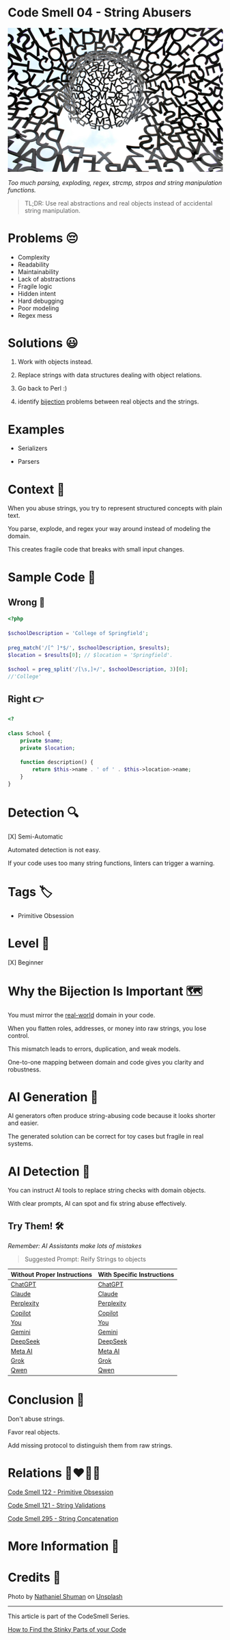 # Code Smell 04 - String Abusers

![Code Smell 04 - String Abusers](Code%20Smell%2004%20-%20String%20Abusers.jpg)

*Too much parsing, exploding, regex, strcmp, strpos and string manipulation functions.*

> TL;DR: Use real abstractions and real objects instead of accidental string manipulation.

# Problems 😔 

- Complexity
- Readability
- Maintainability
- Lack of abstractions
- Fragile logic
- Hidden intent
- Hard debugging
- Poor modeling 
- Regex mess

# Solutions 😃

1) Work with objects instead.

2) Replace strings with data structures dealing with object relations.

3) Go back to Perl :) 

4) identify [bijection](https://github.com/mcsee/Software-Design-Articles/tree/main/Articles/Theory/The%20One%20and%20Only%20Software%20Design%20Principle/readme.md) problems between real objects and the strings.

# Examples

- Serializers

- Parsers

# Context 💬  

When you abuse strings, you try to represent structured concepts with plain text.

You parse, explode, and regex your way around instead of modeling the domain.

This creates fragile code that breaks with small input changes.

# Sample Code 📖

## Wrong 🚫

<!-- [Gist Url](https://gist.github.com/mcsee/19b5965879d11e6c185d4591add24042) -->

```php
<?php

$schoolDescription = 'College of Springfield';

preg_match('/[^ ]*$/', $schoolDescription, $results);
$location = $results[0]; // $location = 'Springfield'.

$school = preg_split('/[\s,]+/', $schoolDescription, 3)[0]; 
//'College'
```

## Right 👉

<!-- [Gist Url](https://gist.github.com/mcsee/9aea4a3d401b7e3c2e80101ff348dfa6) -->

```php
<?

class School {
    private $name;
    private $location;

    function description() {
        return $this->name . ' of ' . $this->location->name;
    }
}
```

# Detection 🔍

[X] Semi-Automatic

Automated detection is not easy. 

If your code uses too many string functions, linters can trigger a warning.

# Tags 🏷️

- Primitive Obsession

# Level 🔋

[X] Beginner

# Why the Bijection Is Important 🗺️  

You must mirror the [real-world](https://github.com/mcsee/Software-Design-Articles/tree/main/Articles/Theory/The%20One%20and%20Only%20Software%20Design%20Principle/readme.md) domain in your code.

When you flatten roles, addresses, or money into raw strings, you lose control. 

This mismatch leads to errors, duplication, and weak models. 

One-to-one mapping between domain and code gives you clarity and robustness.

# AI Generation 🤖     

AI generators often produce string-abusing code because it looks shorter and easier. 

The generated solution can be correct for toy cases but fragile in real systems.

# AI Detection 🧲  

You can instruct AI tools to replace string checks with domain objects.

With clear prompts, AI can spot and fix string abuse effectively. 

## Try Them! 🛠

*Remember: AI Assistants make lots of mistakes*

> Suggested Prompt: Reify Strings to objects

| Without Proper Instructions    | With Specific Instructions |
| -------- | ------- |
| [ChatGPT](https://chat.openai.com/?q=Correct+and+explain+this+code%3A+%60%60%60php%0D%0A%3C%3Fphp%0D%0A%0D%0A%24schoolDescription+%3D+%27College+of+Springfield%27%3B%0D%0A%0D%0Apreg_match%28%27%2F%5B%5E+%5D%2A%24%2F%27%2C+%24schoolDescription%2C+%24results%29%3B%0D%0A%24location+%3D+%24results%5B0%5D%3B+%2F%2F+%24location+%3D+%27Springfield%27.%0D%0A%0D%0A%24school+%3D+preg_split%28%27%2F%5B%5Cs%2C%5D%2B%2F%27%2C+%24schoolDescription%2C+3%29%5B0%5D%3B+%0D%0A%2F%2F%27College%27%0D%0A%60%60%60) | [ChatGPT](https://chat.openai.com/?q=Reify+Strings+to+objects%3A+%60%60%60php%0D%0A%3C%3Fphp%0D%0A%0D%0A%24schoolDescription+%3D+%27College+of+Springfield%27%3B%0D%0A%0D%0Apreg_match%28%27%2F%5B%5E+%5D%2A%24%2F%27%2C+%24schoolDescription%2C+%24results%29%3B%0D%0A%24location+%3D+%24results%5B0%5D%3B+%2F%2F+%24location+%3D+%27Springfield%27.%0D%0A%0D%0A%24school+%3D+preg_split%28%27%2F%5B%5Cs%2C%5D%2B%2F%27%2C+%24schoolDescription%2C+3%29%5B0%5D%3B+%0D%0A%2F%2F%27College%27%0D%0A%60%60%60) |
| [Claude](https://claude.ai/new?q=Correct+and+explain+this+code%3A+%60%60%60php%0D%0A%3C%3Fphp%0D%0A%0D%0A%24schoolDescription+%3D+%27College+of+Springfield%27%3B%0D%0A%0D%0Apreg_match%28%27%2F%5B%5E+%5D%2A%24%2F%27%2C+%24schoolDescription%2C+%24results%29%3B%0D%0A%24location+%3D+%24results%5B0%5D%3B+%2F%2F+%24location+%3D+%27Springfield%27.%0D%0A%0D%0A%24school+%3D+preg_split%28%27%2F%5B%5Cs%2C%5D%2B%2F%27%2C+%24schoolDescription%2C+3%29%5B0%5D%3B+%0D%0A%2F%2F%27College%27%0D%0A%60%60%60) | [Claude](https://claude.ai/new?q=Reify+Strings+to+objects%3A+%60%60%60php%0D%0A%3C%3Fphp%0D%0A%0D%0A%24schoolDescription+%3D+%27College+of+Springfield%27%3B%0D%0A%0D%0Apreg_match%28%27%2F%5B%5E+%5D%2A%24%2F%27%2C+%24schoolDescription%2C+%24results%29%3B%0D%0A%24location+%3D+%24results%5B0%5D%3B+%2F%2F+%24location+%3D+%27Springfield%27.%0D%0A%0D%0A%24school+%3D+preg_split%28%27%2F%5B%5Cs%2C%5D%2B%2F%27%2C+%24schoolDescription%2C+3%29%5B0%5D%3B+%0D%0A%2F%2F%27College%27%0D%0A%60%60%60) |
| [Perplexity](https://www.perplexity.ai/?q=Correct+and+explain+this+code%3A+%60%60%60php%0D%0A%3C%3Fphp%0D%0A%0D%0A%24schoolDescription+%3D+%27College+of+Springfield%27%3B%0D%0A%0D%0Apreg_match%28%27%2F%5B%5E+%5D%2A%24%2F%27%2C+%24schoolDescription%2C+%24results%29%3B%0D%0A%24location+%3D+%24results%5B0%5D%3B+%2F%2F+%24location+%3D+%27Springfield%27.%0D%0A%0D%0A%24school+%3D+preg_split%28%27%2F%5B%5Cs%2C%5D%2B%2F%27%2C+%24schoolDescription%2C+3%29%5B0%5D%3B+%0D%0A%2F%2F%27College%27%0D%0A%60%60%60) | [Perplexity](https://www.perplexity.ai/?q=Reify+Strings+to+objects%3A+%60%60%60php%0D%0A%3C%3Fphp%0D%0A%0D%0A%24schoolDescription+%3D+%27College+of+Springfield%27%3B%0D%0A%0D%0Apreg_match%28%27%2F%5B%5E+%5D%2A%24%2F%27%2C+%24schoolDescription%2C+%24results%29%3B%0D%0A%24location+%3D+%24results%5B0%5D%3B+%2F%2F+%24location+%3D+%27Springfield%27.%0D%0A%0D%0A%24school+%3D+preg_split%28%27%2F%5B%5Cs%2C%5D%2B%2F%27%2C+%24schoolDescription%2C+3%29%5B0%5D%3B+%0D%0A%2F%2F%27College%27%0D%0A%60%60%60) |
| [Copilot](https://www.bing.com/chat?showconv=1&sendquery=1&q=Correct+and+explain+this+code%3A+%60%60%60php%0D%0A%3C%3Fphp%0D%0A%0D%0A%24schoolDescription+%3D+%27College+of+Springfield%27%3B%0D%0A%0D%0Apreg_match%28%27%2F%5B%5E+%5D%2A%24%2F%27%2C+%24schoolDescription%2C+%24results%29%3B%0D%0A%24location+%3D+%24results%5B0%5D%3B+%2F%2F+%24location+%3D+%27Springfield%27.%0D%0A%0D%0A%24school+%3D+preg_split%28%27%2F%5B%5Cs%2C%5D%2B%2F%27%2C+%24schoolDescription%2C+3%29%5B0%5D%3B+%0D%0A%2F%2F%27College%27%0D%0A%60%60%60) | [Copilot](https://www.bing.com/chat?showconv=1&sendquery=1&q=Reify+Strings+to+objects%3A+%60%60%60php%0D%0A%3C%3Fphp%0D%0A%0D%0A%24schoolDescription+%3D+%27College+of+Springfield%27%3B%0D%0A%0D%0Apreg_match%28%27%2F%5B%5E+%5D%2A%24%2F%27%2C+%24schoolDescription%2C+%24results%29%3B%0D%0A%24location+%3D+%24results%5B0%5D%3B+%2F%2F+%24location+%3D+%27Springfield%27.%0D%0A%0D%0A%24school+%3D+preg_split%28%27%2F%5B%5Cs%2C%5D%2B%2F%27%2C+%24schoolDescription%2C+3%29%5B0%5D%3B+%0D%0A%2F%2F%27College%27%0D%0A%60%60%60) |
| [You](https://you.com/search?q=Correct+and+explain+this+code%3A+%60%60%60php%0D%0A%3C%3Fphp%0D%0A%0D%0A%24schoolDescription+%3D+%27College+of+Springfield%27%3B%0D%0A%0D%0Apreg_match%28%27%2F%5B%5E+%5D%2A%24%2F%27%2C+%24schoolDescription%2C+%24results%29%3B%0D%0A%24location+%3D+%24results%5B0%5D%3B+%2F%2F+%24location+%3D+%27Springfield%27.%0D%0A%0D%0A%24school+%3D+preg_split%28%27%2F%5B%5Cs%2C%5D%2B%2F%27%2C+%24schoolDescription%2C+3%29%5B0%5D%3B+%0D%0A%2F%2F%27College%27%0D%0A%60%60%60) | [You](https://you.com/search?q=Reify+Strings+to+objects%3A+%60%60%60php%0D%0A%3C%3Fphp%0D%0A%0D%0A%24schoolDescription+%3D+%27College+of+Springfield%27%3B%0D%0A%0D%0Apreg_match%28%27%2F%5B%5E+%5D%2A%24%2F%27%2C+%24schoolDescription%2C+%24results%29%3B%0D%0A%24location+%3D+%24results%5B0%5D%3B+%2F%2F+%24location+%3D+%27Springfield%27.%0D%0A%0D%0A%24school+%3D+preg_split%28%27%2F%5B%5Cs%2C%5D%2B%2F%27%2C+%24schoolDescription%2C+3%29%5B0%5D%3B+%0D%0A%2F%2F%27College%27%0D%0A%60%60%60) |
| [Gemini](https://gemini.google.com/) | [Gemini](https://gemini.google.com/) | 
| [DeepSeek](https://chat.deepseek.com/) | [DeepSeek](https://chat.deepseek.com/) | 
| [Meta AI](https://www.meta.ai/chat) | [Meta AI](https://www.meta.ai/) | 
| [Grok](https://grok.com/) | [Grok](https://grok.com/) | 
| [Qwen](https://chat.qwen.ai/) | [Qwen](https://chat.qwen.ai/) | 
	
# Conclusion 🏁

Don't abuse strings. 

Favor real objects. 

Add missing protocol to distinguish them from raw strings.

# Relations 👩‍❤️‍💋‍👨

[Code Smell 122 - Primitive Obsession](https://github.com/mcsee/Software-Design-Articles/tree/main/Articles/Code%20Smells/Code%20Smell%20122%20-%20Primitive%20Obsession/readme.md)

[Code Smell 121 - String Validations](https://github.com/mcsee/Software-Design-Articles/tree/main/Articles/Code%20Smells/Code%20Smell%20121%20-%20String%20Validations/readme.md)

[Code Smell 295 - String Concatenation](https://github.com/mcsee/Software-Design-Articles/tree/main/Articles/Code%20Smells/Code%20Smell%20295%20-%20String%20Concatenation/readme.md)

# More Information 📕

# Credits 🙏

Photo by [Nathaniel Shuman](https://unsplash.com/@nshuman1291) on [Unsplash](https://unsplash.com/)

* * *

This article is part of the CodeSmell Series.

[How to Find the Stinky Parts of your Code](https://github.com/mcsee/Software-Design-Articles/tree/main/Articles/Code%20Smells/How%20to%20Find%20the%20Stinky%20parts%20of%20your%20Code/readme.md)